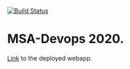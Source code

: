 [![Build Status](https://dev.azure.com/kennggg/MSA-Devops/_apis/build/status/road2paradise.MSA-Devops?branchName=master)](https://dev.azure.com/kennggg/MSA-Devops/_build/latest?definitionId=1&branchName=master)

# MSA-Devops 2020.

[Link](https://kenny-devops-2020-07.azurewebsites.net/ ) to the deployed webapp. 
